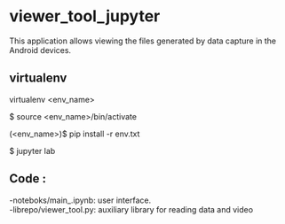 # viewer_tool_jupyter

This application allows viewing the files generated by data capture in the Android devices.


## virtualenv 

virtualenv <env_name>

$ source <env_name>/bin/activate

(<env_name>)$ pip install -r env.txt

$ jupyter lab

## Code :
-noteboks/main_.ipynb: user interface.
<br />-librepo/viewer_tool.py: auxiliary library for reading data and video








